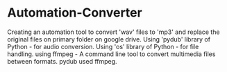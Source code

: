 # Automation-Converter

Creating an automation tool to convert 'wav' files to 'mp3' and replace the original files on primary folder on google drive.
Using 'pydub' library of Python - for audio conversion.
Using 'os' library of Python - for file handling.
using ffmpeg - A command line tool to convert multimedia files between formats.
pydub used ffmpeg.
